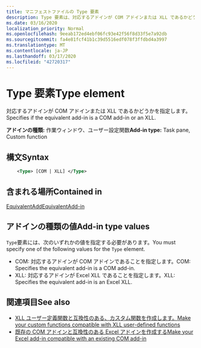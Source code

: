 ```yaml
---
title: マニフェストファイルの Type 要素
description: Type 要素は、対応するアドインが COM アドインまたは XLL であるかどうかを指定します。
ms.date: 03/16/2020
localization_priority: Normal
ms.openlocfilehash: 9eeab172ed4ebf06fc93e42f56f8d33f5e7a92db
ms.sourcegitcommit: fa4e81fcf41b1c39d5516edf078f3ffdbd4a3997
ms.translationtype: MT
ms.contentlocale: ja-JP
ms.lasthandoff: 03/17/2020
ms.locfileid: "42720317"
---
```

# <a name="type-element"></a><span data-ttu-id="ac5cc-103">Type 要素</span><span class="sxs-lookup"><span data-stu-id="ac5cc-103">Type element</span></span>

<span data-ttu-id="ac5cc-104">対応するアドインが COM アドインまたは XLL であるかどうかを指定します。</span><span class="sxs-lookup"><span data-stu-id="ac5cc-104">Specifies if the equivalent add-in is a COM add-in or an XLL.</span></span>

<span data-ttu-id="ac5cc-105">**アドインの種類:** 作業ウィンドウ、ユーザー設定関数</span><span class="sxs-lookup"><span data-stu-id="ac5cc-105">**Add-in type:** Task pane, Custom function</span></span>

## <a name="syntax"></a><span data-ttu-id="ac5cc-106">構文</span><span class="sxs-lookup"><span data-stu-id="ac5cc-106">Syntax</span></span>

```XML
    <Type> [COM | XLL] </Type>  
```

## <a name="contained-in"></a><span data-ttu-id="ac5cc-107">含まれる場所</span><span class="sxs-lookup"><span data-stu-id="ac5cc-107">Contained in</span></span>

[<span data-ttu-id="ac5cc-108">EquivalentAdd</span><span class="sxs-lookup"><span data-stu-id="ac5cc-108">EquivalentAdd-in</span></span>](equivalentaddin.md)

## <a name="add-in-type-values"></a><span data-ttu-id="ac5cc-109">アドインの種類の値</span><span class="sxs-lookup"><span data-stu-id="ac5cc-109">Add-in type values</span></span>

<span data-ttu-id="ac5cc-110">`Type`要素には、次のいずれかの値を指定する必要があります。</span><span class="sxs-lookup"><span data-stu-id="ac5cc-110">You must specify one of the following values for the `Type` element.</span></span>

- <span data-ttu-id="ac5cc-111">COM: 対応するアドインが COM アドインであることを指定します。</span><span class="sxs-lookup"><span data-stu-id="ac5cc-111">COM: Specifies the equivalent add-in is a COM add-in.</span></span>
- <span data-ttu-id="ac5cc-112">XLL: 対応するアドインが Excel XLL であることを指定します。</span><span class="sxs-lookup"><span data-stu-id="ac5cc-112">XLL: Specifies the equivalent add-in is an Excel XLL.</span></span>

## <a name="see-also"></a><span data-ttu-id="ac5cc-113">関連項目</span><span class="sxs-lookup"><span data-stu-id="ac5cc-113">See also</span></span>

- [<span data-ttu-id="ac5cc-114">XLL ユーザー定義関数と互換性のある、カスタム関数を作成します。</span><span class="sxs-lookup"><span data-stu-id="ac5cc-114">Make your custom functions compatible with XLL user-defined functions</span></span>](../../excel/make-custom-functions-compatible-with-xll-udf.md)
- [<span data-ttu-id="ac5cc-115">既存の COM アドインと互換性のある Excel アドインを作成する</span><span class="sxs-lookup"><span data-stu-id="ac5cc-115">Make your Excel add-in compatible with an existing COM add-in</span></span>](../../develop/make-office-add-in-compatible-with-existing-com-add-in.md)